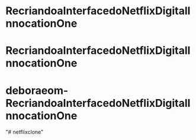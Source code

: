 # RecriandoaInterfacedoNetflixDigitalInnocationOne
# RecriandoaInterfacedoNetflixDigitalInnocationOne
# deboraeom-RecriandoaInterfacedoNetflixDigitalInnocationOne
"# netflixclone" 
